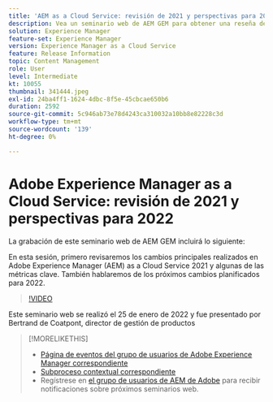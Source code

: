 ```yaml
---
title: 'AEM as a Cloud Service: revisión de 2021 y perspectivas para 2022'
description: Vea un seminario web de AEM GEM para obtener una reseña de AEM as a Cloud Service en 2021. Además, obtenga información general sobre los productos disponibles para 2022.
solution: Experience Manager
feature-set: Experience Manager
version: Experience Manager as a Cloud Service
feature: Release Information
topic: Content Management
role: User
level: Intermediate
kt: 10055
thumbnail: 341444.jpeg
exl-id: 24ba4ff1-1624-4dbc-8f5e-45cbcae650b6
duration: 2592
source-git-commit: 5c946ab73e78d4243ca310032a10bb8e82228c3d
workflow-type: tm+mt
source-wordcount: '139'
ht-degree: 0%

---
```


# Adobe Experience Manager as a Cloud Service: revisión de 2021 y perspectivas para 2022

La grabación de este seminario web de AEM GEM incluirá lo siguiente:

En esta sesión, primero revisaremos los cambios principales realizados en Adobe Experience Manager (AEM) as a Cloud Service 2021 y algunas de las métricas clave. También hablaremos de los próximos cambios planificados para 2022.

>[!VIDEO](https://video.tv.adobe.com/v/341444/?quality=12&learn=on)

Este seminario web se realizó el 25 de enero de 2022 y fue presentado por Bertrand de Coatpont, director de gestión de productos

>[!MORELIKETHIS]
>
>* [Página de eventos del grupo de usuarios de Adobe Experience Manager correspondiente](https://experienceleaguecommunities.adobe.com/t5/adobe-experience-manager-blogs/aem-gems-adobe-experience-manager-aem-as-a-cloud-service-2021/ba-p/437266)
>* [Subproceso contextual correspondiente](https://adobe.ly/3rqbSOz)
>* Regístrese en [el grupo de usuarios de AEM de Adobe](https://aem-augs.adobe.com/) para recibir notificaciones sobre próximos seminarios web.
